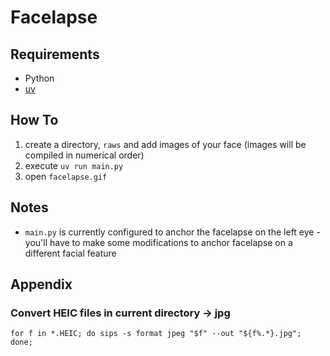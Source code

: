 # Facelapse

## Requirements
* Python
* [uv](https://docs.astral.sh/uv/getting-started/installation/)

## How To
1. create a directory, `raws` and add images of your face (images will be compiled in numerical order)
2. execute `uv run main.py`
3. open `facelapse.gif`

## Notes
* `main.py` is currently configured to anchor the facelapse on the left eye - you'll have to make some modifications to anchor facelapse on a different facial feature

## Appendix

### Convert HEIC files in current directory -> jpg
```
for f in *.HEIC; do sips -s format jpeg "$f" --out "${f%.*}.jpg"; done;
```
